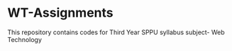 # WT-Assignments
This repository contains codes for Third Year SPPU syllabus subject- Web Technology
